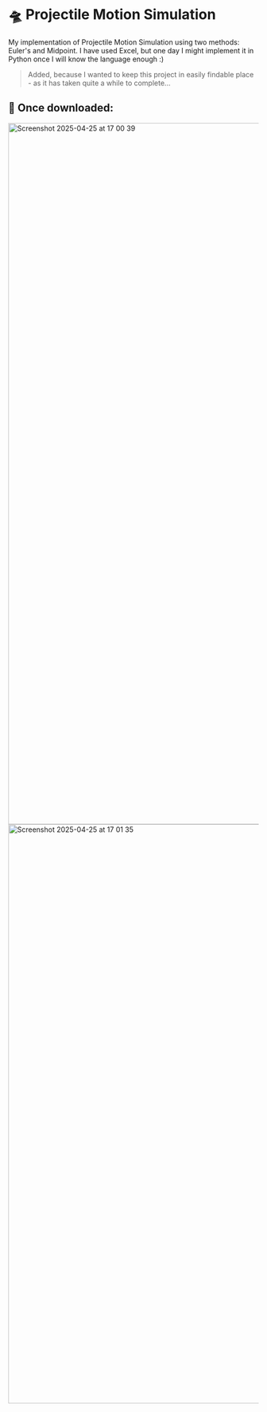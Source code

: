 # 🛸 Projectile Motion Simulation

My implementation of Projectile Motion Simulation using two methods: Euler's and Midpoint. I have used Excel, but one day 
I might implement it in Python once I will know the language enough :)

> Added, because I wanted to keep this project in easily findable place - as it has taken quite a while to complete...

## 📸 Once downloaded: 
<img width="1408" alt="Screenshot 2025-04-25 at 17 00 39" src="https://github.com/user-attachments/assets/19b90f79-4fa8-4620-a0e5-36545de187ea" />

<img width="1163" alt="Screenshot 2025-04-25 at 17 01 35" src="https://github.com/user-attachments/assets/6acb8864-9646-4c87-ac25-6b4aabe17c39" />
